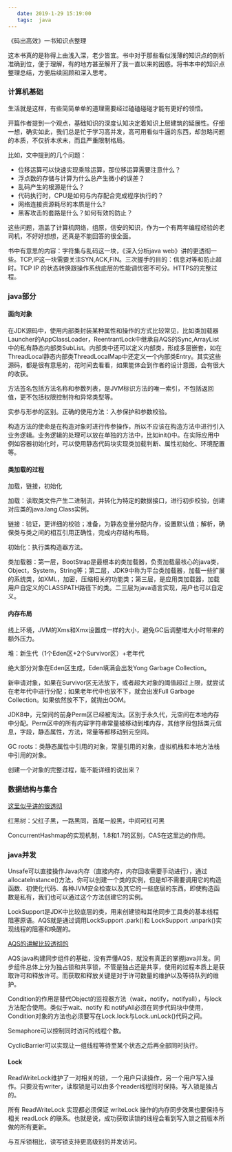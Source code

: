 ```yaml
---
   date: 2019-1-29 15:19:00
   tags:  java
---
```


《码出高效》一书知识点整理

这本书真的是称得上由浅入深，老少皆宜。书中对于那些看似浅薄的知识点的剖析准确到位，便于理解，有的地方甚至解开了我一直以来的困惑。将书本中的知识点整理总结，方便后续回顾和深入思考。

### 计算机基础

生活就是这样，有些简简单单的道理需要经过磕磕碰碰才能有更好的领悟。

开篇作者提到一个观点，基础知识的深度认知决定着知识上层建筑的延展性。仔细一想，确实如此，我们总是忙于学习高并发，高可用看似牛逼的东西，却忽略问题的本质，不仅折本求末，而且严重限制格局。

比如，文中提到的几个问题：

- 位移运算可以快速实现乘除运算，那位移运算需要注意什么？
- 浮点数的存储与计算为什么总产生微小的误差？
- 乱码产生的根源是什么？
- 代码执行时，CPU是如何与内存配合完成程序执行的？
- 网络连接资源耗尽的本质是什么?
- 黑客攻击的套路是什么？如何有效的防止？
<!-- more -->
这些问题，涵盖了计算机网络，组原，信安的知识，作为一个有两年编程经验的老司机，不好好想想，还真是不能回答的很全面。

书中有意思的内容：字符集与乱码这一块，《深入分析java web》讲的更透彻一些。TCP,IP这一块需要关注SYN,ACK,FIN。三次握手的目的：信息对等和防止超时。TCP IP 的状态转换跟操作系统底层的性能调优密不可分。HTTPS的完整过程。

### java部分

#### 面向对象
在JDK源码中，使用内部类封装某种属性和操作的方式比较常见，比如类加载器Launcher的AppClassLoader，ReentrantLock中继承自AQS的Sync,ArrayList中的私有静态内部类SubList。内部类中还可以定义内部类，形成多层嵌套，如在ThreadLocal静态内部类ThreadLocalMap中还定义一个内部类Entry。其实这些源码，都是很有意思的，花时间去看看，如果能体会到作者的设计意图，会有很大的收获。

方法签名包括方法名称和参数列表，是JVM标识方法的唯一索引，不包括返回值，更不包括权限控制符和异常类型等。

实参与形参的区别。正确的使用方法：入参保护和参数校验。

构造方法的使命是在构造对象时进行传参操作，所以不应该在构造方法中进行引入业务逻辑。业务逻辑的处理可以放在单独的方法中，比如init()中。在实际应用中例如容器初始化时，可以使用静态代码块实现类加载判断、属性初始化、环境配置等。

#### 类加载的过程

加载，链接，初始化

加载：读取类文件产生二进制流，并转化为特定的数据接口，进行初步校验，创建对应类的java.lang.Class实例。

链接：验证，更详细的校验；准备，为静态变量分配内存，设置默认值；解析，确保类与类之间的相互引用正确性，完成内存结构布局。

初始化：执行类构造器<clinit>方法。

类加载器：第一层，BootStrap是最根本的类加载器，负责加载最核心的java类，Object，System，String等；第二层，JDK9中称为平台类加载器，加载一些扩展的系统类，如XML，加密，压缩相关的功能类；第三层，是应用类加载器，加载用户自定义的CLASSPATH路径下的类。二三层为java语言实现，用户也可以自定义。

#### 内存布局

线上环境，JVM的Xms和Xmx设置成一样的大小，避免GC后调整堆大小时带来的额外压力。

堆：新生代（1个Eden区+2个Survivor区）+老年代

绝大部分对象在Eden区生成，Eden填满会出发Yong Garbage Collection。

新申请对象，如果在Survivor区无法放下，或者超大对象的阈值超过上限，就尝试在老年代中进行分配；如果老年代中也放不下，就会出发Full Garbage Collection。如果依然放不下，就抛出OOM。

JDK8中，元空间的前身Perm区已经被淘汰。区别于永久代，元空间在本地内存中分配。Perm区中的所有内容字符串常量被移动到堆内存，其他字段包括类元信息，字段，静态属性，方法，常量等都移动到元空间。

GC roots：类静态属性中引用的对象，常量引用的对象，虚拟机栈和本地方法栈中引用的对象。

创建一个对象的完整过程，能不能详细的说出来？
           
### 数据结构与集合

[这里似乎讲的很透彻](https://www.jianshu.com/p/c0642afe03e0)

红黑树：父红子黑，一路黑同，首尾一般黑，中间可红可黑

ConcurrentHashmap的实现机制，1.8和1.7的区别，CAS在这里边的作用。

###  java并发

Unsafe可以直接操作Java内存（直接内存，内存回收需要手动进行），通过allocateInstance()方法，你可以创建一个类的实例，但是却不需要调用它的构造函数、初使化代码、各种JVM安全检查以及其它的一些底层的东西。即使构造函数是私有，我们也可以通过这个方法创建它的实例。

LockSupport是JDK中比较底层的类，用来创建锁和其他同步工具类的基本线程阻塞原语。AQS就是通过调用LockSupport .park()和 LockSupport .unpark()实现线程的阻塞和唤醒的。


[AQS的讲解比较透彻的](http://tianshouzhi.com/api/tutorials/mutithread/110)

AQS:java构建同步组件的基础，没有弄懂AQS，就没有真正的掌握java并发。同步组件总体上分为独占锁和共享锁，不管是独占还是共享，使用的过程本质上是获取许可和释放许可。而获取和释放关键是对于许可数量的维护以及等待队列的维护。

Condition的作用是替代Object的监视器方法（wait，notify，notifyall），与lock方法配合使用。类似于wait、notify 和 notifyAll必须在同步代码块中使用，Condition对象的方法也必须要写在Lock.lock与Lock.unLock()代码之间。

Semaphore可以控制同时访问的线程个数。

CyclicBarrier可以实现让一组线程等待至某个状态之后再全部同时执行。

#### Lock
ReadWriteLock维护了一对相关的锁，一个用户只读操作，另一个用户写入操作。只要没有writer，读取锁是可以由多个reader线程同时保持。写入锁是独占的。

所有 ReadWriteLock 实现都必须保证 writeLock 操作的内存同步效果也要保持与相关 readLock 的联系。也就是说，成功获取读锁的线程会看到写入锁之前版本所做的所有更新。

与互斥锁相比，读写锁支持更高级别的并发访问。
